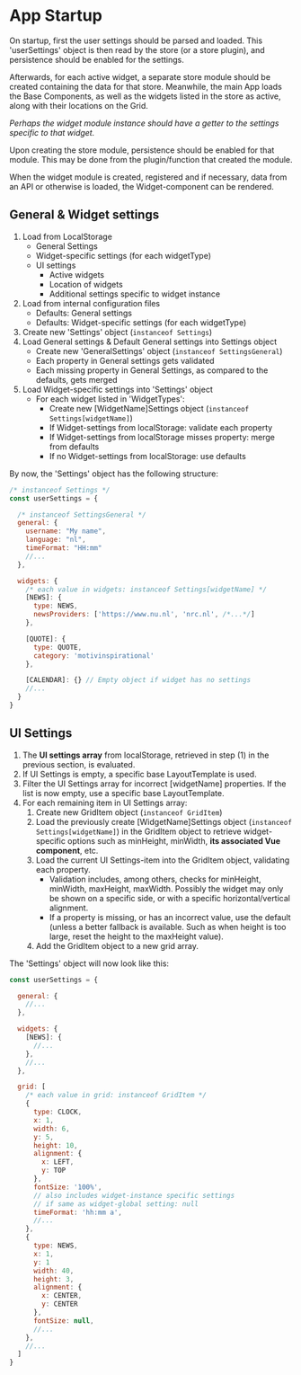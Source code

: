 # App Startup

On startup, first the user settings should be parsed and loaded. This 'userSettings' object is then read by the store (or a store plugin), and persistence should be enabled for the settings.

Afterwards, for each active widget, a separate store module should be created containing the data for that store. Meanwhile, the main App loads the Base Components, as well as the widgets listed in the store as active, along with their locations on the Grid.

*Perhaps the widget module instance should have a getter to the settings specific to that widget.*

Upon creating the store module, persistence should be enabled for that module. This may be done from the plugin/function that created the module.

When the widget module is created, registered and if necessary, data from an API or otherwise is loaded, the Widget-component can be rendered.

## General & Widget settings

1. Load from LocalStorage
   - General Settings
   - Widget-specific settings (for each widgetType)
   - UI settings
     - Active widgets
     - Location of widgets
     - Additional settings specific to widget instance
2. Load from internal configuration files
   - Defaults: General settings
   - Defaults: Widget-specific settings (for each widgetType)
3. Create new 'Settings' object (`instanceof Settings`)
4. Load General settings & Default General settings into Settings object
   - Create new 'GeneralSettings' object (`instanceof SettingsGeneral`)
   - Each property in General settings gets validated
   - Each missing property in General Settings, as compared to the defaults, gets merged
5. Load Widget-specific settings into 'Settings' object
   - For each widget listed in 'WidgetTypes':
     - Create new [WidgetName]Settings object (`instanceof Settings[widgetName]`)
     - If Widget-settings from localStorage: validate each property
     - If Widget-settings from localStorage misses property: merge from defaults
     - If no Widget-settings from localStorage: use defaults

By now, the 'Settings' object has the following structure:

```js
/* instanceof Settings */
const userSettings = {

  /* instanceof SettingsGeneral */
  general: {
    username: "My name",
    language: "nl",
    timeFormat: "HH:mm"
    //...
  },

  widgets: {
    /* each value in widgets: instanceof Settings[widgetName] */
    [NEWS]: {
      type: NEWS,
      newsProviders: ['https://www.nu.nl', 'nrc.nl', /*...*/]
    },

    [QUOTE]: {
      type: QUOTE,
      category: 'motivinspirational'
    },

    [CALENDAR]: {} // Empty object if widget has no settings
    //...
  }
}
```

## UI Settings

1. The **UI settings array** from localStorage, retrieved in step (1) in the previous section, is evaluated.
2. If UI Settings is empty, a specific base LayoutTemplate is used.
3. Filter the UI Settings array for incorrect [widgetName] properties. If the list is now empty, use a specific base LayoutTemplate.
4. For each remaining item in UI Settings array:
   1. Create new GridItem object (`instanceof GridItem`)
   2. Load the previously create [WidgetName]Settings object (`instanceof Settings[widgetName]`) in the GridItem object to retrieve widget-specific options such as minHeight, minWidth, **its associated Vue component**, etc.
   3. Load the current UI Settings-item into the GridItem object, validating each property.
      - Validation includes, among others, checks for minHeight, minWidth, maxHeight, maxWidth. Possibly the widget may only be shown on a specific side, or with a specific horizontal/vertical alignment.
      - If a property is missing, or has an incorrect value, use the default (unless a better fallback is available. Such as when height is too large, reset the height to the maxHeight value).
   4. Add the GridItem object to a new grid array.

The 'Settings' object will now look like this:

```js
const userSettings = {

  general: {
    //...
  },

  widgets: {
    [NEWS]: {
      //...
    },
    //...
  },

  grid: [
    /* each value in grid: instanceof GridItem */
    {
      type: CLOCK,
      x: 1,
      width: 6,
      y: 5,
      height: 10,
      alignment: {
        x: LEFT,
        y: TOP
      },
      fontSize: '100%',
      // also includes widget-instance specific settings
      // if same as widget-global setting: null
      timeFormat: 'hh:mm a',
      //...
    },
    {
      type: NEWS,
      x: 1,
      y: 1
      width: 40,
      height: 3,
      alignment: {
        x: CENTER,
        y: CENTER
      },
      fontSize: null,
      //...
    },
    //...
  ]
}
```